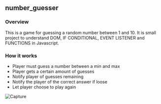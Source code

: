 ## number_guesser
### Overview
This is a game for guessing a random number between 1 and 10. It is small project to understand DOM, IF CONDITIONAL, EVENT LISTENER and FUNCTIONS in Javascript.

### How it works
- Player must guess a number between a min and max
- Player gets a certain amount of guesses
- Notify player of guesses remaining
- Notify the player of the correct answer if loose
- Let player choose to play again

![Capture](https://user-images.githubusercontent.com/49835290/56727186-7507c980-6750-11e9-9543-277f31f23255.PNG)

